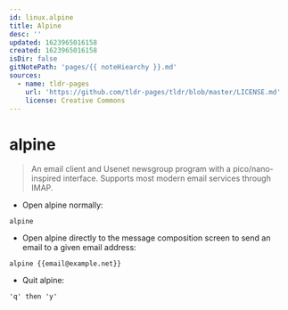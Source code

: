 ```yaml
---
id: linux.alpine
title: Alpine
desc: ''
updated: 1623965016158
created: 1623965016158
isDir: false
gitNotePath: 'pages/{{ noteHiearchy }}.md'
sources:
  - name: tldr-pages
    url: 'https://github.com/tldr-pages/tldr/blob/master/LICENSE.md'
    license: Creative Commons
---
```

# alpine

> An email client and Usenet newsgroup program with a pico/nano-inspired interface.
> Supports most modern email services through IMAP.

- Open alpine normally:

`alpine`

- Open alpine directly to the message composition screen to send an email to a given email address:

`alpine {{email@example.net}}`

- Quit alpine:

`'q' then 'y'`

